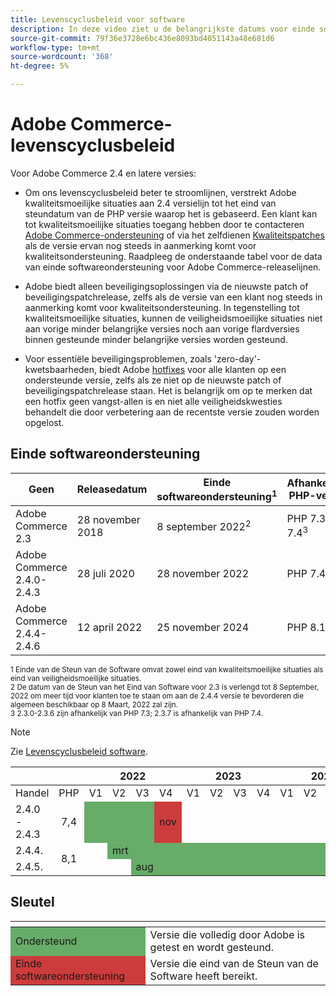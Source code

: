 ```yaml
---
title: Levenscyclusbeleid voor software
description: In deze video ziet u de belangrijkste datums voor einde softwareondersteuning voor Adobe Commerce-releases.
source-git-commit: 79f36e3728e6bc436e8093bd4051143a48e681d6
workflow-type: tm+mt
source-wordcount: '368'
ht-degree: 5%

---
```



# Adobe Commerce-levenscyclusbeleid

Voor Adobe Commerce 2.4 en latere versies:

- Om ons levenscyclusbeleid beter te stroomlijnen, verstrekt Adobe kwaliteitsmoeilijke situaties aan 2.4 versielijn tot het eind van steundatum van de PHP versie waarop het is gebaseerd. Een klant kan tot kwaliteitsmoeilijke situaties toegang hebben door te contacteren [Adobe Commerce-ondersteuning](https://developer.adobe.com/commerce/contributor/community/support/) of via het zelfdienen [Kwaliteitspatches](https://devdocs.magento.com/quality-patches/tool.html) als de versie ervan nog steeds in aanmerking komt voor kwaliteitsondersteuning. Raadpleeg de onderstaande tabel voor de data van einde softwareondersteuning voor Adobe Commerce-releaselijnen.

- Adobe biedt alleen beveiligingsoplossingen via de nieuwste patch of beveiligingspatchrelease, zelfs als de versie van een klant nog steeds in aanmerking komt voor kwaliteitsondersteuning. In tegenstelling tot kwaliteitsmoeilijke situaties, kunnen de veiligheidsmoeilijke situaties niet aan vorige minder belangrijke versies noch aan vorige flardversies binnen gesteunde minder belangrijke versies worden gesteund.

- Voor essentiële beveiligingsproblemen, zoals &#39;zero-day&#39;-kwetsbaarheden, biedt Adobe [hotfixes](https://support.magento.com/hc/en-us/sections/360003869892-Known-issues-patches-attached-) voor alle klanten op een ondersteunde versie, zelfs als ze niet op de nieuwste patch of beveiligingspatchrelease staan. Het is belangrijk om op te merken dat een hotfix geen vangst-allen is en niet alle veiligheidskwesties behandelt die door verbetering aan de recentste versie zouden worden opgelost.

## Einde softwareondersteuning

| Geen | Releasedatum | Einde softwareondersteuning<sup>1</sup> | Afhankelijke PHP-versie |
| -------------------------------- | ----------------- | ----------------------------------- | --------------------------- |
| Adobe Commerce 2.3 | 28 november 2018 | 8 september 2022<sup>2</sup> | PHP 7.3 en 7.4<sup>3</sup> |
| Adobe Commerce 2.4.0-2.4.3 | 28 juli 2020 | 28 november 2022 | PHP 7.4 |
| Adobe Commerce 2.4.4-2.4.6 | 12 april 2022 | 25 november 2024 | PHP 8.1 |

<sup>1 Einde van de Steun van de Software omvat zowel eind van kwaliteitsmoeilijke situaties als eind van veiligheidsmoeilijke situaties.</sup><br>
<sup>2 De datum van de Steun van het Eind van Software voor 2.3 is verlengd tot 8 September, 2022 om meer tijd voor klanten toe te staan om aan de 2.4.4 versie te bevorderen die algemeen beschikbaar op 8 Maart, 2022 zal zijn.</sup><br>
<sup>3 2.3.0-2.3.6 zijn afhankelijk van PHP 7.3; 2.3.7 is afhankelijk van PHP 7.4.</sup>

>[!NOTE]
>
>Zie [Levenscyclusbeleid software](https://www.adobe.com/content/dam/cc/en/legal/terms/enterprise/pdfs/Adobe-Commerce-Software-Lifecycle-Policy.pdf).

<table>
<thead>
  <tr>
    <th colspan="2"></th>
    <th colspan="4">2022</th>
    <th colspan="4">2023</th>
    <th colspan="4">2024</th>
  </tr>
</thead>
<tbody>
  <tr>
    <td>Handel</td>
    <td>PHP</td>
    <td>V1</td>
    <td>V2</td>
    <td>V3</td>
    <td>V4</td>
    <td>V1</td>
    <td>V2</td>
    <td>V3</td>
    <td>V4</td>
    <td>V1</td>
    <td>V2</td>
    <td>V3</td>
    <td>V4</td>
  </tr>
  <tr>
    <td>2.4.0 - 2.4.3</td>
    <td style="text-align:center">7,4</td>
    <td colspan="3" style="background-color:#67ac68;"></td>
    <td style="background-color:#cd3c3c;">nov</td>
    <td colspan="8" ></td>
  </tr>
  <tr>
    <td>2.4.4.</td>
    <td rowspan="2" style="text-align:center">8,1</td>
    <td></td>
    <td colspan="10" style="background-color:#67ac68;">mrt</td>
    <td rowspan="2" style="background-color:#cd3c3c;">nov</td>
  </tr>
  <tr>
    <td>2.4.5.</td>
    <td colspan="2"></td>
    <td colspan="9" style="background-color:#67ac68;">aug</td>
  </tr>
</tbody>
</table>

## Sleutel

<table>
  <thead>
   <tr>
    <th></th>
    <th></th>
   </tr>
  </thead>
 <tbody>
  <tr>
   <td style="background-color:#67ac68;">Ondersteund</td>
   <td>Versie die volledig door Adobe is getest en wordt gesteund.</td>
  </tr>
  <tr>
   <td style="background-color:#cd3c3c;">Einde softwareondersteuning</td>
   <td>Versie die eind van de Steun van de Software heeft bereikt.</td>
  </tr>
 </tbody>
</table>
